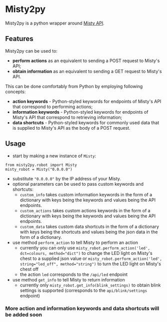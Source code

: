 # Misty2py
Misty2py is a python wrapper around [Misty API](https://docs.mistyrobotics.com/misty-ii/rest-api/api-reference/ "Misty Robotics REST API").

## Features
Misty2py can be used to:
- **perform actions** as an equivalent to sending a POST request to Misty's API;
- **obtain information** as an equivalent to sending a GET request to Misty's API.

This can be done comfortably from Python by employing following concepts:
- **action keywords** - Python-styled keywords for endpoints of Misty's API that correspond to performing actions;
- **information keywords** - Python-styled keywords for endpoints of Misty's API that correspond to retrieving information;
- **data shortcuts** - Python-styled keywords for commonly used data that is supplied to Misty's API as the body of a POST request.

## Usage
- start by making a new instance of `Misty`:
```
from misty2py.robot import Misty
misty_robot = Misty("0.0.0.0")
```
- substitute `"0.0.0.0"` by the IP address of your Misty.
- optional parameters can be used to pass custom keywords and shortcuts:
    - `custom_info` takes custom information keywords in the form of a dictionary with keys being the keywords and values being the API endpoints.
    - `custom_actions` takes custom actions keywords in the form of a dictionary with keys being the keywords and values being the API endpoints.
    - `custom_data` takes custom data shortcuts in the form of a dictionary with keys being the shortcuts and values being the json data in the form of a dictionary.
- use method `perform_action` to tell Misty to perform an action
    - currently you can only use `misty_robot.perform_action('led', dct=colours, method="dict")` to change the LED light on Misty's chest to a supplied json value or `misty_robot.perform_action('led', string="led_off", method="string")` to turn the LED light on Misty's chest off
    - the action `led` corresponds to the `/api/led` endpoint
- use method `get_info` to tell Misty to return information
    - currently only `misty_robot.get_info(blink_settings)` to obtain blink settings is supported (corresponds to the `api/blink/settings` endpoint)
    
### More action and information keywords and data shortcuts will be added soon
